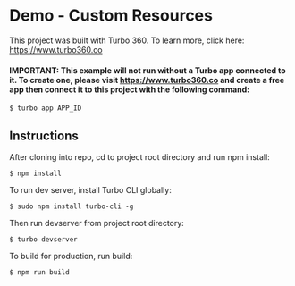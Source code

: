 # Demo - Custom Resources

This project was built with Turbo 360. To learn more, click here: https://www.turbo360.co

#### IMPORTANT: This example will not run without a Turbo app connected to it. To create one, please visit https://www.turbo360.co and create a free app then connect it to this project with the following command:

```
$ turbo app APP_ID
```

## Instructions
After cloning into repo, cd to project root directory and run npm install:

```
$ npm install
```

To run dev server, install Turbo CLI globally:

```
$ sudo npm install turbo-cli -g
```

Then run devserver from project root directory:

```
$ turbo devserver
```

To build for production, run build:

```
$ npm run build
```

